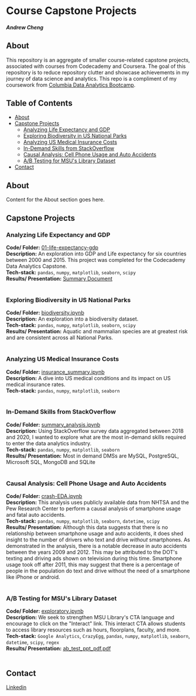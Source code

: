 # Course Capstone Projects
##### Andrew Cheng

## About
This repository is an aggregate of smaller course-related capstone projects, associated with courses from Codecademy and Coursera. The goal of this repository is to reduce repository clutter and showcase achievements in my journey of data science and analytics. This repo is a compliment of my coursework from [Columbia Data Analytics Bootcamp](https://github.com/anderoos/columbia-data-bootcamp).

## Table of Contents
* [About](#about)
* [Capstone Projects](#capstone-projects)
  * [Analyzing Life Expectancy and GDP](#analyzing-life-expectancy-and-gdp)
  * [Exploring Biodiversity in US National Parks](#exploring-biodiversity-in-us-national-parks)
  * [Analyzing US Medical Insurance Costs](#analyzing-us-medical-insurance-costs)
  * [In-Demand Skills from StackOverflow](#in-demand-skills-from-stackoverflow)
  * [Causal Analysis: Cell Phone Usage and Auto Accidents](#causal-analysis-cell-phone-usage-and-auto-accidents)
  * [A/B Testing for MSU's Library Dataset](#ab-testing-for-msus-library-dataset)
* [Contact](#contact)

## About
Content for the About section goes here.

## Capstone Projects

### Analyzing Life Expectancy and GDP
**Code/ Folder:** [01-life-expectancy-gdp](https://github.com/anderoos/course-capstone-projects/tree/main/01-life-expectancy-gdp) <br>
**Description:** An exploration into GDP and Life expectancy for six countries between 2000 and 2015. This project was completed for the Codecademy Data Analytics Capstone. <br>
**Tech-stack:** `pandas`, `numpy`, `matplotlib`, `seaborn`, `scipy`<br>
**Results/ Presentation:** [Summary Document](https://github.com/anderoos/course-capstone-projects/blob/main/01-life-expectancy-gdp/README.md)<br>
<br>
### Exploring Biodiversity in US National Parks
**Code/ Folder:** [biodiversity.ipynb](https://github.com/anderoos/course-capstone-projects/blob/main/02-biodiversity-exploration/biodiversity.ipynb)<br>
**Description:** An exploration into a biodiversity dataset. <br>
**Tech-stack:** `pandas`, `numpy`, `matplotlib`, `seaborn`, `scipy`<br>
**Results/ Presentation:**  Aquatic and mammalian species are at greatest risk and are consistent across all National Parks. <br>
<br>
### Analyzing US Medical Insurance Costs
**Code/ Folder:**  [insurance_summary.ipynb](https://github.com/anderoos/course-capstone-projects/blob/main/03-us-medical-insurance-cost/insurance_summary.ipynb)<br>
**Description:** A dive into US medical conditions and its impact on US medical insurance rates.<br>
**Tech-stack:** `pandas`, `numpy`, `matplotlib`, `seaborn`<br>
<br>
### In-Demand Skills from StackOverflow
**Code/ Folder:**  [summary_analysis.ipynb](https://github.com/anderoos/course-capstone-projects/blob/main/04-stackoverflow-analysis/summary_analysis.ipynb)<br>
**Description:** Using StackOverflow survey data aggregated between 2018 and 2020, I wanted to explore what are the most in-demand skills required to enter the data analytics industry.<br>
**Tech-stack:** `pandas`, `numpy`, `matplotlib`, `seaborn`<br>
**Results/ Presentation:**  Most in demand DMSs are MySQL, PostgreSQL, Microsoft SQL, MongoDB and SQLite<br>
<br>
### Causal Analysis: Cell Phone Usage and Auto Accidents
**Code/ Folder:** [crash-EDA.ipynb](https://github.com/anderoos/course-capstone-projects/blob/main/05-cell-phone-usage-crashes/crash_EDA.ipynb) <br>
**Description:** This analysis uses publicly available data from NHTSA and the Pew Research Center to perform a causal analysis of smartphone usage and fatal auto accidents.<br>
**Tech-stack:** `pandas`, `numpy`, `matplotlib`, `seaborn`, `datetime`, `scipy`<br>
**Results/ Presentation:** Although this data suggests that there is no relationship between smartphone usage and auto accidents, it does shed insight to the number of drivers who text and drive *without* smartphones. As demonstrated in the analysis, there is a notable decrease in auto accidents between the years 2009 and 2012. This may be attributed to the DOT's texting and driving ads shown on television during this time. Smartphone usage took off after 2011, this may suggest that there is a percentage of people in the population do text and drive without the need of a smartphone like iPhone or android. <br>
<br>
### A/B Testing for MSU's Library Dataset
**Code/ Folder:** [exploratory.ipynb](https://github.com/anderoos/course-capstone-projects/blob/main/06-ab-testing/exploratory.ipynb) <br>
**Description:** We seek to strengthen MSU Library's CTA language and encourage to click on the "Interact" link. This interact CTA allows students to access library resources such as hours, floorplans, faculty, and more.<br>
**Tech-stack:** `Google Analytics`, `CrazyEgg`, `pandas`, `numpy`, `matplotlib`, `seaborn`, `datetime`, `scipy`, `regex`<br>
**Results/ Presentation:** [ab_test_ppt_pdf.pdf](https://github.com/anderoos/course-capstone-projects/blob/main/06-ab-testing/ab_test_ppt_pdf.pdf)<br>
<br>
## Contact
[Linkedin](https://www.linkedin.com/in/andrew-cheng14/)
